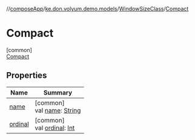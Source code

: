//[composeApp](../../../../index.md)/[ke.don.volyum.demo.models](../../index.md)/[WindowSizeClass](../index.md)/[Compact](index.md)

# Compact

[common]\
[Compact](index.md)

## Properties

| Name | Summary |
|---|---|
| [name](../-expanded/index.md#-372974862%2FProperties%2F-1518758877) | [common]<br>val [name](../-expanded/index.md#-372974862%2FProperties%2F-1518758877): [String](https://kotlinlang.org/api/core/kotlin-stdlib/kotlin/-string/index.html) |
| [ordinal](../-expanded/index.md#-739389684%2FProperties%2F-1518758877) | [common]<br>val [ordinal](../-expanded/index.md#-739389684%2FProperties%2F-1518758877): [Int](https://kotlinlang.org/api/core/kotlin-stdlib/kotlin/-int/index.html) |